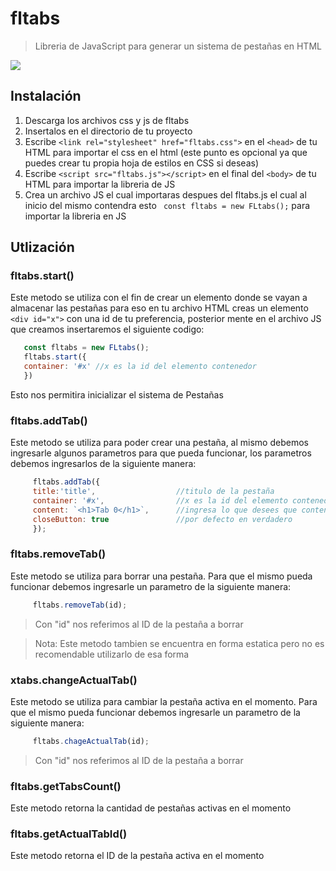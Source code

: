 # fltabs
> Libreria de JavaScript para generar un sistema de pestañas en HTML

<img src="https://joaquingiordano.github.io/fltabs/src/screenshot.png"></img>


## Instalación
   1. Descarga los archivos css y js de fltabs
   2. Insertalos en el directorio de tu proyecto
   3. Escribe `<link rel="stylesheet" href="fltabs.css">` en el `<head>` de tu HTML para importar el css en el html (este punto es opcional ya que puedes crear tu propia hoja de estilos en CSS si deseas)
   4. Escribe `<script src="fltabs.js"></script>` en el final del `<body>` de tu HTML para importar la libreria de JS
   5. Crea un archivo JS el cual importaras despues del fltabs.js el cual al inicio del mismo contendra esto ` const fltabs = new FLtabs();` para importar la libreria en JS

## Utlización
   
   ### fltabs.start()
   Este metodo se utiliza con el fin de crear un elemento donde se vayan a almacenar las pestañas para eso en tu archivo HTML creas un elemento `<div id="x">` con una id de tu preferencia, posterior mente en el archivo JS que creamos insertaremos el siguiente codigo: 

   ```javascript
      const fltabs = new FLtabs();
      fltabs.start({
      container: '#x' //x es la id del elemento contenedor
      })
   ```
        
   Esto nos permitira inicializar el sistema de Pestañas

   ### fltabs.addTab()
   Este metodo se utiliza para poder crear una pestaña, al mismo debemos ingresarle algunos parametros para que pueda funcionar, los parametros debemos ingresarlos de la siguiente manera:

   ```javascript
        fltabs.addTab({
        title:'title',                  //titulo de la pestaña
        container: '#x',                //x es la id del elemento contenedor
        content: `<h1>Tab 0</h1>`,      //ingresa lo que desees que contenga la pestaña
        closeButton: true               //por defecto en verdadero
        });
   ```

   ### fltabs.removeTab()
   Este metodo se utiliza para borrar una pestaña. Para que el mismo pueda funcionar debemos ingresarle un parametro de la siguiente manera:

   ```javascript
        fltabs.removeTab(id);
   ```
   > Con "id" nos referimos al ID de la pestaña a borrar

   > Nota: Este metodo tambien se encuentra en forma estatica pero no es recomendable utilizarlo de esa forma

   ### xtabs.changeActualTab()
   Este metodo se utiliza para cambiar la pestaña activa en el momento. Para que el mismo pueda funcionar debemos ingresarle un parametro de la siguiente manera:
        
   ```javascript
        fltabs.chageActualTab(id);
   ```
   > Con "id" nos referimos al ID de la pestaña a borrar

   ### fltabs.getTabsCount()
   Este metodo retorna la cantidad de pestañas activas en el momento
    
   ### fltabs.getActualTabId()
   Este metodo retorna el ID de la pestaña activa en el momento
